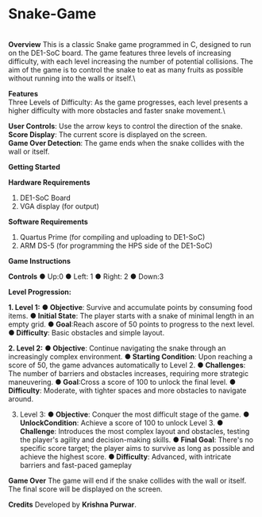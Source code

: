 # Snake-Game
\
**Overview**
This is a classic Snake game programmed in C, designed to run on the DE1-SoC board. The game features three levels of increasing difficulty, with each level increasing the number of potential collisions. The aim of the game is to control the snake to eat as many fruits as possible without running into the walls or itself.\

**Features**\
Three Levels of Difficulty: As the game progresses, each level presents a higher difficulty with more obstacles and faster snake movement.\

**User Controls**: Use the arrow keys to control the direction of the snake.\
**Score Display**: The current score is displayed on the screen.\
**Game Over Detection**: The game ends when the snake collides with the wall or itself.

**Getting Started**

**Hardware Requirements**
1. DE1-SoC Board
2. VGA display (for output)

**Software Requirements**
1. Quartus Prime (for compiling and uploading to DE1-SoC)
2. ARM DS-5 (for programming the HPS side of the DE1-SoC)

**Game Instructions**

**Controls**
 ● Up:0
 ● Left: 1
 ● Right: 2
 ● Down:3

**Level Progression:**
 
 **1. Level 1:**
 **● Objective**: Survive and accumulate points by consuming food items.
 **● Initial State**: The player starts with a snake of minimal length in an empty
 grid.
 **● Goal**:Reach ascore of 50 points to progress to the next level.
 **● Difficulty**: Basic obstacles and simple layout.
 
 **2. Level 2:**
 **● Objective**: Continue navigating the snake through an increasingly complex
 environment.
 **● Starting Condition**: Upon reaching a score of 50, the game advances
 automatically to Level 2.
 **● Challenges**: The number of barriers and obstacles increases, requiring
 more strategic maneuvering.
 **● Goal**:Cross a score of 100 to unlock the final level.
 **● Difficulty**: Moderate, with tighter spaces and more obstacles to navigate
 around.
 
 3. Level 3:
 **● Objective**: Conquer the most difficult stage of the game.
 **● UnlockCondition**: Achieve a score of 100 to unlock Level 3.
 **● Challenge**: Introduces the most complex layout and obstacles, testing the
 player's agility and decision-making skills.
 **● Final Goal**: There's no specific score target; the player aims to survive as
 long as possible and achieve the highest score.
 **● Difficulty**: Advanced, with intricate barriers and fast-paced gameplay

**Game Over**
The game will end if the snake collides with the wall or itself.
The final score will be displayed on the screen.

**Credits**
Developed by **Krishna Purwar**.
